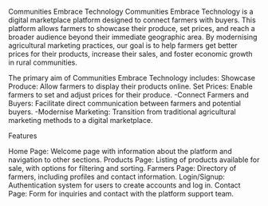 Communities Embrace Technology
Communities Embrace Technology is a digital marketplace platform designed to connect farmers with buyers. This platform allows farmers to showcase their produce, set prices, and reach a broader audience beyond their immediate geographic area. By modernising agricultural marketing practices, our goal is to help farmers get better prices for their products, increase their sales, and foster economic growth in rural communities.


The primary aim of Communities Embrace Technology includes:
Showcase Produce: Allow farmers to display their products online.
Set Prices: Enable farmers to set and adjust prices for their produce.
-Connect Farmers and Buyers: Facilitate direct communication between farmers and potential buyers.
-Modernise Marketing: Transition from traditional agricultural marketing methods to a digital marketplace.

Features

Home Page: Welcome page with information about the platform and navigation to other sections.
Products Page: Listing of products available for sale, with options for filtering and sorting.
Farmers Page: Directory of farmers, including profiles and contact information.
Login/Signup: Authentication system for users to create accounts and log in.
Contact Page: Form for inquiries and contact with the platform support team.


